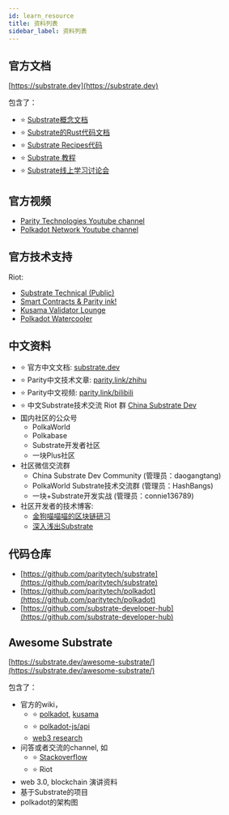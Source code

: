 ```yaml
---
id: learn_resource
title: 资料列表
sidebar_label: 资料列表
---
```


## 官方文档
[https://substrate.dev](https://substrate.dev)

包含了：
* :star: [Substrate概念文档](https://substrate.dev/docs/en/)
* :star: [Substrate的Rust代码文档](https://substrate.dev/rustdocs)
* :star: [Substrate Recipes代码](https://substrate.dev/recipes/)
* :star: [Substrate 教程](https://substrate.dev/en/tutorials)
* :star: [Substrate线上学习讨论会](https://substrate.dev/en/seminar)

## 官方视频
* [Parity Technologies Youtube channel](https://www.youtube.com/c/ParityTech)
* [Polkadot Network Youtube channel](https://www.youtube.com/channel/UCB7PbjuZLEba_znc7mEGNgw)

## 官方技术支持
Riot:
* [Substrate Technical (Public)](https://matrix.to/#/!HzySYSaIhtyWrwiwEV:matrix.org?via=matrix.parity.io&via=matrix.org&via=web3.foundation)
* [Smart Contracts & Parity ink!](https://matrix.to/#/!tYUCYdSvSYPMjWNDDD:matrix.parity.io?via=matrix.parity.io&via=matrix.org&via=web3.foundation)
* [Kusama Validator Lounge](https://matrix.to/#/!LhjZccBOqFNYKLdmbb:polkadot.builders?via=web3.foundation&via=matrix.org&via=matrix.parity.io)
* [Polkadot Watercooler](https://matrix.to/#/!fOOzymDEHiIIUtmlBE:matrix.org?via=matrix.org&via=matrix.parity.io&via=web3.foundation)

## 中文资料

* :star: 官方中文文档: [substrate.dev](https://substrate.dev/zh-CN/)
* :star: Parity中文技术文章: [parity.link/zhihu](https://parity.link/zhihu)
* :star: Parity中文视频: [parity.link/bilibili](https://parity.link/bilibili)
* :star: 中文Substrate技术交流 Riot 群 [China Substrate Dev](https://matrix.to/#/!trdlqNGrCsZpYUZoXa:matrix.parity.io?via=matrix.parity.io&via=matrix.org&via=web3.foundation)
* 国内社区的公众号
  * PolkaWorld
  * Polkabase
  * Substrate开发者社区
  * 一块Plus社区
* 社区微信交流群
  * China Substrate Dev Community (管理员：daogangtang)
  * PolkaWorld Substrate技术交流群 (管理员：HashBangs)
  * 一块+Substrate开发实战 (管理员：connie136789)
* 社区开发者的技术博客: 
  * [金狗喵喵喵的区块链研习](https://zhuanlan.zhihu.com/c_74315572)
  * [深入浅出Substrate](https://zhuanlan.zhihu.com/c_1145328581075918848)

## 代码仓库

* [https://github.com/paritytech/substrate](https://github.com/paritytech/substrate)
* [https://github.com/paritytech/polkadot](https://github.com/paritytech/polkadot)
* [https://github.com/substrate-developer-hub](https://github.com/substrate-developer-hub)


## Awesome Substrate
[https://substrate.dev/awesome-substrate/](https://substrate.dev/awesome-substrate/)

包含了：

* 官方的wiki，
  * :star: [polkadot](https://wiki.polkadot.network/), [kusama](https://guide.kusama.network/en/latest/)
  * :star: [polkadot-js/api](https://polkadot.js.org/api/)
  * [web3 research](https://research.web3.foundation/en/latest/polkadot/index.html)
* 问答或者交流的channel, 如
  * :star: [Stackoverflow](https://stackoverflow.com/questions/tagged/substrate)
  * :star: Riot
* web 3.0, blockchain 演讲资料
* 基于Substrate的项目
* polkadot的架构图
